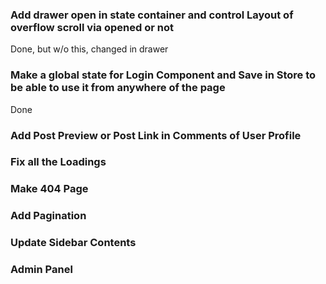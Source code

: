 ### Add drawer open in state container and control Layout of overflow scroll via opened or not

Done, but w/o this, changed in drawer

### Make a global state for Login Component and Save in Store to be able to use it from anywhere of the page

Done

### Add Post Preview or Post Link in Comments of User Profile

### Fix all the Loadings

### Make 404 Page

### Add Pagination

### Update Sidebar Contents

### Admin Panel
